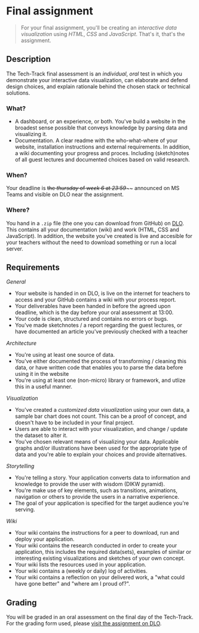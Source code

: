 # Final assignment

> For your final assignment, you'll be creating an *interactive data visualization* using *HTML*, *CSS* and *JavaScript*. That's it, that's the assignment.

## Description

The Tech-Track final assessment is an *individual*, *oral* test in which you demonstrate your interactive data visualization, can elaborate and defend design choices, and explain rationale behind the chosen stack or technical solutions.

### What?

* A dashboard, or an experience, or both. You've build a website in the broadest sense possible that conveys knowledge by parsing data and visualizing it.
* Documentation. A clear readme with the who-what-where of your website, installation instructions and external requirements. In addition, a wiki documenting your progress and proces. Including (sketch)notes of all guest lectures and documented choices based on valid research.

### When?

Your deadline is ~~the _thursday_ of _week 6_ at _23:59_~~~~ announced on MS Teams and visible on DLO near the assignment.

### Where?

You hand in a `.zip` file (the one you can download from GitHub) on [DLO](https://dlo.mijnhva.nl/d2l/home/536577). This contains all your documentation (wiki) and work (HTML, CSS and JavaScript). In addition, the website you've created is live and accesible for your teachers without the need to download something or run a local server.

## Requirements

*General*

* Your website is handed in on DLO, is live on the internet for teachers to access and your GitHub contains a wiki with your process report.
* Your deliverables have been handed in before the agreed upon deadline, which is the day before your oral assessment at 13:00.
* Your code is clean, structured and contains no errors or bugs.
* You've made sketchnotes / a report regarding the guest lectures, or have documented an article you've previously checked with a teacher

*Architecture*

* You're using at least one source of data.
* You've either documented the process of transforming / cleaning this data, or have written code that enables you to parse the data before using it in the website
* You're using at least one (non-micro) library or framework, and utlize this in a useful manner.

*Visualization*

* You've created a _customized data visualization_ using your own data, a sample bar chart does not count. This can be a proof of concept, and doesn't have to be included in your final project.
* Users are able to interact with your visualization, and change / update the dataset to alter it.
* You've chosen relevant means of visualizing your data. Applicable graphs and/or illustrations have been used for the appropriate type of data and you're able to explain your choices and provide alternatives.

*Storytelling*

* You're telling a story. Your application converts data to information and knowledge to provide the user with wisdom (DIKW pyramid).
* You're make use of key elements, such as transitions, animations, navigation or others to provide the users in a narrative experience.
* The goal of your application is specified for the target audience you're serving.

*Wiki*

* Your wiki contains the instructions for a peer to download, run and deploy your application.
* Your wiki contains the research conducted in order to create your application, this includes the required data(sets), examples of similar or interesting existing visualizations and sketches of your own concept.
* Your wiki lists the resources used in your application.
* Your wiki contains a (weekly or daily) log of activities.
* Your wiki contains a reflection on your delivered work, a "what could have gone better" and "where am I proud of?".


## Grading

You will be graded in an oral assessment on the final day of the Tech-Track. For the grading form used, please [visit the assignment on DLO](https://dlo.mijnhva.nl/d2l/home/536577).
